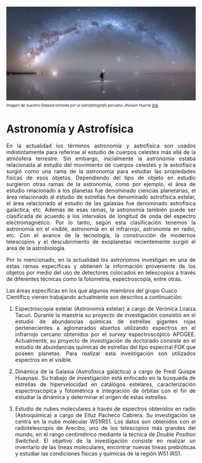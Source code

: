 ---
---

![](img/astronomy/galaxy.png)
<font size="1.5"> <i> Imagen de nuestra Galaxia tomada por el astrofotografo peruano Jheison Huerta </i> <a href="https://www.bbc.com/portuguese/internacional-50274440"> link </a> </font> 
# **Astronomía y Astrofísica**


<p style='text-align: justify;'> En la actualidad los términos astronomía y astrofísica son usados indistintamente para referirse al estudio de cuerpos celestes más allá de la atmósfera terrestre. Sin embargo, inicialmente la astronomía estaba relacionada al estudio del movimiento de cuerpos celestes y la astrofísica surgió como una rama de la astronomía para estudiar las propiedades físicas de esos objetos. Dependiendo del tipo de objeto en estudio surgieron otras ramas de la astronomía, como por ejemplo, el área de estudio relacionado a los planetas fue denominado ciencias planetarias, el área relacionado al estudio de estrellas fue denominado astrofísica estelar, el área relacionado al estudio de las galaxias fue denominado astrofísica galáctica, etc. Además de esas ramas, la astronomía también puede ser clasificada de acuerdo a los intervalos de longitud de onda del espectro electromagnético. Por lo tanto, según esta clasificación tenemos la astronomía en el visible, astronomía en el infrarrojo,  astronomía en radio, etc. Con el avance de la tecnología, la construcción de modernos telescopios y el descubrimiento de exoplanetas recientemente surgió el área de la astrobiología. </p>

<p style='text-align: justify;'> Por lo mencionado, en la actualidad los astrónomos investigan en una de estas ramas específicas y obtienen la información proveniente de los objetos por medio del uso de detectores colocados en telescopios a través de diferentes técnicas como la fotometría, espectroscopía, entre otras. </p>

Las áreas específicas en los que algunos miembros del grupo Cusco Científico vienen trabajando actualmente son descritos a continuación:

1. <p style='text-align: justify;'> Espectroscopia estelar (Astronomía estelar) a cargo de Verónica Loaiza Tacuri. Durante la maestría su proyecto de investigación consistió en el estudio de abundancias químicas de estrellas gigantes rojas pertenecientes a aglomerados abiertos utilizando espectros en el infrarrojo cercano obtenidos por el <i>survey</i> espectroscópico APOGEE. Actualmente, su proyecto de investigación de doctorado consiste en el estudio de abundancias químicas de estrellas del tipo espectral FGK que poseen planetas. Para realizar esta investigación son utilizados espectros en el visible.</p>

2. <p style='text-align: justify;'> Dinámica de la Galaxia (Astrofísica galáctica) a cargo de Fredi Quispe Huaynasi. Su trabajo de investigación está enfocado en la búsqueda de estrellas de hipervelocidad en catálogos estelares, caracterización espectroscópica y fotométrica e integración de órbitas con el fin de estudiar la dinámica y determinar el origen de estas estrellas.</p> 

3. <p style='text-align: justify;'> Estudio de nubes moleculares a través de espectros obtenidos en radio (Astroquímica) a cargo de Elluz Pacheco Cabrera. Su investigación se centra en la nube molecular  W51IRS1. Los datos son obtenidos con el radiotelescopio de Arecibo, uno de los telescopios más grandes del  mundo, en el rango centimétrico mediante la técnica de  <i>Double Position Switched.</i> El objetivo de la investigación consiste en realizar un inventario de las líneas moleculares, encontrar nuevas líneas prebióticas y estudiar las condiciones físicas y químicas de la región W51 IRS1. </p>
